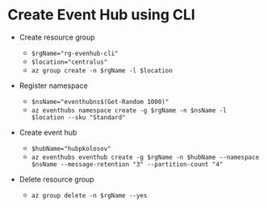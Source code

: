 ﻿# Create Event Hub using CLI

- Create resource group
    - `$rgName="rg-evenhub-cli"`
    - `$location="centralus"`
    - `az group create -n $rgName -l $location`

- Register namespace
    - `$nsName="eventhubns$(Get-Random 1000)"`
    - `az eventhubs namespace create -g $rgName -n $nsName -l $location --sku "Standard"`

- Create event hub
    - `$hubName="hubpkolosov"`
    - `az eventhubs eventhub create -g $rgName -n $hubName --namespace $nsName --message-retention "3" --partition-count "4"`

- Delete resource group
    - `az group delete -n $rgName --yes`